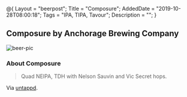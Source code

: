@{
 Layout = "beerpost";
 Title = "Composure";
 AddedDate = "2019-10-28T08:00:18";
 Tags = "IPA, TIPA, Tavour";
 Description = "";
 }
 

## Composure by Anchorage Brewing Company

![beer-pic]

### About Composure

> Quad NEIPA, TDH with Nelson Sauvin and Vic Secret hops.

Via [untappd][untappd-url].

[untappd-url]: <https://untappd.com//b/anchorage-brewing-company-composure/3400950>
[beer-pic]: https://jasonpowley.com/assets/img/2019-10-28-composure.jpeg "Composure by Anchorage Brewing Company"
